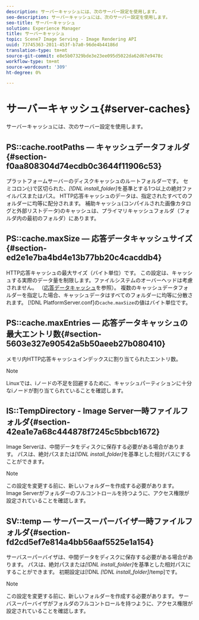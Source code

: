 ```yaml
---
description: サーバーキャッシュには、次のサーバー設定を使用します。
seo-description: サーバーキャッシュには、次のサーバー設定を使用します。
seo-title: サーバーキャッシュ
solution: Experience Manager
title: サーバーキャッシュ
topic: Scene7 Image Serving - Image Rendering API
uuid: 73745363-2011-453f-b7a0-96de4b44186d
translation-type: tm+mt
source-git-commit: e8e5b07329bde3e23ee095d5022da62d67e9478c
workflow-type: tm+mt
source-wordcount: '309'
ht-degree: 0%

---
```



# サーバーキャッシュ{#server-caches}

サーバーキャッシュには、次のサーバー設定を使用します。

## PS::cache.rootPaths — キャッシュデータフォルダ{#section-f0aa808304d74ecdb0c3644f11906c53}

プラットフォームサーバーのディスクキャッシュのルートフォルダーです。 セミコロン(;)で区切られた、*[!DNL install_folder]*&#x200B;を基準とする1つ以上の絶対ファイルパスまたはパス。 HTTP応答キャッシュのデータは、指定されたすべてのフォルダーに均等に配分されます。 補助キャッシュ(コンパイルされた画像カタログと外部リストデータ)のキャッシュは、プライマリキャッシュフォルダ（フォルダ内の最初のフォルダ）にあります。

## PS::cache.maxSize — 応答データキャッシュサイズ{#section-ed2e1e7ba4bd4e13b77bb20c4cacddb4}

HTTP応答キャッシュの最大サイズ（バイト単位）です。 この設定は、キャッシュする実際のデータ量を制限します。ファイルシステムのオーバーヘッドは考慮されません。 （[応答データキャッシュ](../../../../is-api/image-serving-api-ref/c-configuration-and-administration/c-data-caches/c-response-data-cache.md#concept-81ea996c242441f2a69f7e9d9b3a29ca)を参照）。 複数のキャッシュデータフォルダーを指定した場合、キャッシュデータはすべてのフォルダーに均等に分散されます。 [!DNL PlatformServer.conf]の`cache.maxSize`の値はバイト単位です。

## PS::cache.maxEntries — 応答データキャッシュの最大エントリ数{#section-5603e327e90542a5b50aeeb27b080410}

メモリ内HTTP応答キャッシュインデックスに割り当てられたエントリ数。

>[!NOTE]
>
>Linuxでは、iノードの不足を回避するために、キャッシュパーティションに十分なiノードが割り当てられていることを確認します。

## IS::TempDirectory - Image Server一時ファイルフォルダ{#section-42ea1e7a68c444878f7245c5bbcb1672}

Image Serverは、中間データをディスクに保存する必要がある場合があります。 パスは、絶対パスまたは&#x200B;*[!DNL install_folder]*&#x200B;を基準とした相対パスにすることができます。

>[!NOTE]
>
>この設定を変更する前に、新しいフォルダーを作成する必要があります。 Image Serverがフォルダーのフルコントロールを持つように、アクセス権限が設定されていることを確認します。

## SV::temp — サーバースーパーバイザ一時ファイルフォルダ{#section-fd2cd5ef7e814a4bb56aaf5525e1a154}

サーバスーパーバイザは、中間データをディスクに保存する必要がある場合があります。 パスは、絶対パスまたは&#x200B;*[!DNL install_folder]*&#x200B;を基準とした相対パスにすることができます。 初期設定は[!DNL *[!DNL install_folder]*/temp]です。

>[!NOTE]
>
>この設定を変更する前に、新しいフォルダーを作成する必要があります。 サーバスーパーバイザがフォルダのフルコントロールを持つように、アクセス権限が設定されていることを確認します。


